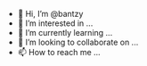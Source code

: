 - 👋 Hi, I’m @bantzy
- 👀 I’m interested in ...
- 🌱 I’m currently learning ...
- 💞️ I’m looking to collaborate on ...
- 📫 How to reach me ...

<!---
bantzy/bantzy is a ✨ special ✨ repository because its `README.md` (this file) appears on your GitHub profile.
You can click the Preview link to take a look at your changes.
--->
